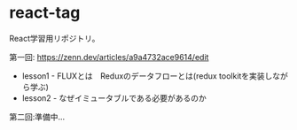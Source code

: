 # react-tag
React学習用リポジトリ。

第一回: https://zenn.dev/articles/a9a4732ace9614/edit
- lesson1 - FLUXとは　Reduxのデータフローとは(redux toolkitを実装しながら学ぶ)
- lesson2 - なぜイミュータブルである必要があるのか

第二回:準備中...